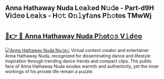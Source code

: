## Anna Hathaway Nuda L𝚎a𝚔ed N𝚞𝚍e - Part-d9H Vi𝚍𝚎o L𝚎a𝚔s - H𝚘𝚝 O𝚗𝚕yf𝚊ns P𝚑𝚘tos TMwWj

# <h2><a href="http://kf4rivd.oniu.top/?m=Anna+Hathaway+Nuda">🔗👉 🔴 Anna Hathaway Nuda P𝚑ot𝚘𝚜 V𝚒d𝚎o</a></h2>

[![Anna Hathaway Nuda Nu𝚍e𝚜](https://i.imgur.com/0qMVB7G.gif)](http://kf4rivd.oniu.top/?m=Anna+Hathaway+Nuda)
Virtual content creator and entertainer Anna Hathaway Nuda, recognized for disseminating dance and lifestyle inspiration through trending dance trends and compact clips. The public face of Anna Hathaway Nuda exudes warmth and authenticity, yet the inner workings of his private life remain a puzzle.  
